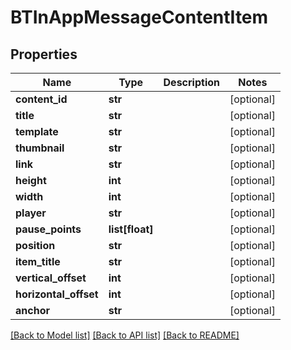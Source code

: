 # BTInAppMessageContentItem

## Properties
Name | Type | Description | Notes
------------ | ------------- | ------------- | -------------
**content_id** | **str** |  | [optional] 
**title** | **str** |  | [optional] 
**template** | **str** |  | [optional] 
**thumbnail** | **str** |  | [optional] 
**link** | **str** |  | [optional] 
**height** | **int** |  | [optional] 
**width** | **int** |  | [optional] 
**player** | **str** |  | [optional] 
**pause_points** | **list[float]** |  | [optional] 
**position** | **str** |  | [optional] 
**item_title** | **str** |  | [optional] 
**vertical_offset** | **int** |  | [optional] 
**horizontal_offset** | **int** |  | [optional] 
**anchor** | **str** |  | [optional] 

[[Back to Model list]](../README.md#documentation-for-models) [[Back to API list]](../README.md#documentation-for-api-endpoints) [[Back to README]](../README.md)


